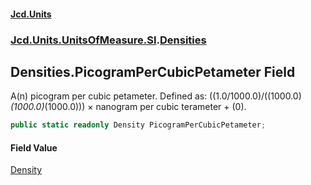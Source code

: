 #### [Jcd.Units](index.md 'index')
### [Jcd.Units.UnitsOfMeasure.SI](Jcd.Units.UnitsOfMeasure.SI.md 'Jcd.Units.UnitsOfMeasure.SI').[Densities](Densities.md 'Jcd.Units.UnitsOfMeasure.SI.Densities')

## Densities.PicogramPerCubicPetameter Field

A(n) picogram per cubic petameter. Defined as: ((1.0/1000.0)/((1000.0)*(1000.0)*(1000.0))) × nanogram per cubic terameter + (0).

```csharp
public static readonly Density PicogramPerCubicPetameter;
```

#### Field Value
[Density](Density.md 'Jcd.Units.UnitTypes.Density')